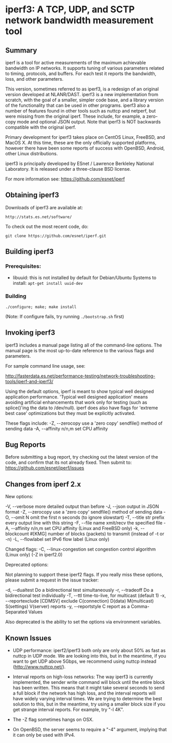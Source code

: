 iperf3:  A TCP, UDP, and SCTP network bandwidth measurement tool
================================================================

Summary
-------

iperf is a tool for active measurements of the maximum achievable
bandwidth on IP networks.  It supports tuning of various parameters
related to timing, protocols, and buffers.  For each test it reports
the bandwidth, loss, and other parameters.

This version, sometimes referred to as iperf3, is a redesign of an
original version developed at NLANR/DAST.  iperf3 is a new
implementation from scratch, with the goal of a smaller, simpler code
base, and a library version of the functionality that can be used in
other programs. iperf3 also a number of features found in other tools
such as nuttcp and netperf, but were missing from the original iperf.
These include, for example, a zero-copy mode and optional JSON output.
Note that iperf3 is NOT backwards compatible with the original iperf.

Primary development for iperf3 takes place on CentOS Linux, FreeBSD,
and MacOS X.  At this time, these are the only officially supported
platforms, however there have been some reports of success with
OpenBSD, Android, other Linux distributions.

iperf3 is principally developed by ESnet / Lawrence Berkleley National
Laboratory.  It is released under a three-clause BSD license.

For more information see: https://github.com/esnet/iperf

Obtaining iperf3
----------------

Downloads of iperf3 are available at:

    http://stats.es.net/software/

To check out the most recent code, do:

    git clone https://github.com/esnet/iperf.git

Building iperf3
---------------

### Prerequisites: ###
  * libuuid: this is not installed by default for Debian/Ubuntu Systems
             to install: `apt-get install uuid-dev`

### Building ###

    ./configure; make; make install

(Note: If configure fails, try running `./bootstrap.sh` first)

Invoking iperf3
---------------

iperf3 includes a manual page listing all of the command-line options.
The manual page is the most up-to-date reference to the various flags and parameters.

For sample command line usage, see: 

http://fasterdata.es.net/performance-testing/network-troubleshooting-tools/iperf-and-iperf3/

Using the default options, iperf is meant to show typical well
designed application performance.  'Typical well designed application'
means avoiding artificial enhancements that work only for testing
(such as splice()'ing the data to /dev/null).  iperf does also have
flags for 'extreme best case' optimizations but they must be
explicitly activated.

These flags include:
  -Z, --zerocopy            use a 'zero copy' sendfile() method of sending data
  -A, --affinity n/n,m      set CPU affinity

Bug Reports
-----------

Before submitting a bug report, try checking out the latest version of
the code, and confirm that its not already fixed. Then submit to:
https://github.com/esnet/iperf/issues

Changes from iperf 2.x
----------------------

New options:

  -V, --verbose             more detailed output than before
  -J, --json                output in JSON format
  -Z, --zerocopy            use a 'zero copy' sendfile() method of sending data
  -O, --omit N              omit the first n seconds (to ignore slowstart)
  -T, --title str           prefix every output line with this string
  -F, --file name           xmit/recv the specified file
  -A, --affinity n/n,m      set CPU affinity (Linux and FreeBSD only)
  -k, --blockcount #[KMG]   number of blocks (packets) to transmit (instead 
      		   	    of -t or -n)
  -L, --flowlabel           set IPv6 flow label (Linux only)

Changed flags:
  -C, --linux-congestion    set congestion control algorithm (Linux only)
      			    (-Z in iperf2.0)


Deprecated options:

Not planning to support these iperf2 flags. If you really miss these
options, please submit a request in the issue tracker:

  -d, --dualtest           Do a bidirectional test simultaneously
  -r, --tradeoff           Do a bidirectional test individually
  -T, --ttl                time-to-live, for multicast (default 1)
  -x, --reportexclude [CDMSV]   exclude C(connection) D(data) M(multicast) 
      		      	   S(settings) V(server) reports
  -y, --reportstyle C      report as a Comma-Separated Values

Also deprecated is the ability to set the options via environment
variables.

Known Issues
------------

* UDP performance: iperf2/iperf3 both only are only about 50% as fast
as nuttcp in UDP mode.  We are looking into this, but in the meantime,
if you want to get UDP above 5Gbps, we recommend using nuttcp instead
(http://www.nuttcp.net/).

* Interval reports on high-loss networks: The way iperf3 is currently
implemented, the sender write command will block until the entire
block has been written. This means that it might take several seconds
to send a full block if the network has high loss, and the interval
reports will have widely varying interval times. We are trying to
determine the best solution to this, but in the meantime, try using a
smaller block size if you get strange interval reports.  For example,
try "-l 4K".

* The -Z flag sometimes hangs on OSX.

* On OpenBSD, the server seems to require a "-4" argument, implying
that it can only be used with IPv4.

